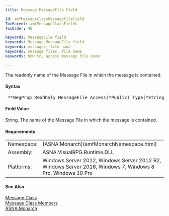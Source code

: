 ```yaml
---
title: Message.MessageFile Field

Id: amfMessageClassMessageFileField
TocParent: amfMessageClassFields
TocOrder: 40

keywords: MessageFile field
keywords: Message.MessageFile field
keywords: messages, file name
keywords: message files, file name
keywords: how to, access message file name

---
```


The readonly name of the Message File in which the message is contained.

#### Syntax
<pre class="syntax"> **BegProp ReadOnly MessageFile Access(*Public) Type(*String)**       </pre>

#### Field Value
String. The name of the Message File in which the message is contained.
<!-- start -->

#### Requirements
<table class="dttable" cellspacing="0" cellpadding="4" width="60%">
           <colgroup>
            <col width="15%" style="font-weight:bold" />
            <col width="85%" />
          </colgroup>
          <tr>
            <td>Namespace:</td>
            <td>[ASNA.Monarch](amfMonarchNamespace.html)</td>
          </tr>
          <tr>
            <td>Assembly:</td>
            <td>ASNA.VisualRPG.Runtime.DLL</td>
          </tr>
         <tr>
            <td>Platforms:</td>
            <td> Windows Server 2012, Windows Server 2012 R2, Windows Server 2016, Windows 7, Windows 8 Pro, Windows 10 Pro</td>
         </tr>
</table>

<!-- end -->

#### See Also
[Message Class](amfMessageClass.html) <br /> [Message Class Members](amfMessageClassMembers.html) <br /> [ASNA.Monarch](amfMonarchNamespace.html)
